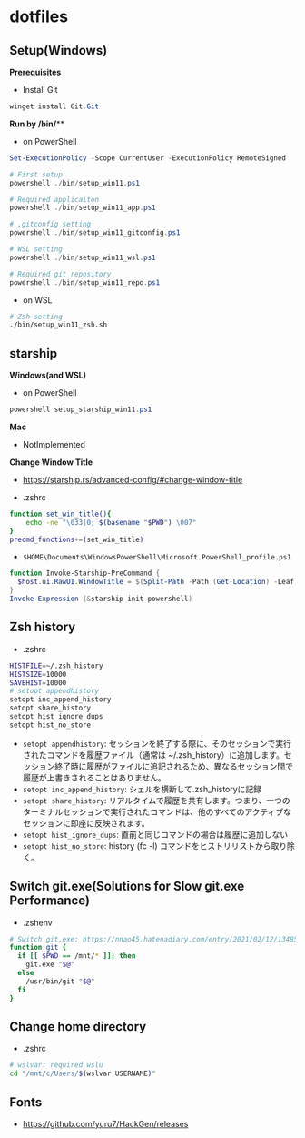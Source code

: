 # dotfiles

## Setup(Windows)
**Prerequisites**
- Install Git
```ps1
winget install Git.Git
```

**Run by /bin/****
- on PowerShell
```ps1
Set-ExecutionPolicy -Scope CurrentUser -ExecutionPolicy RemoteSigned

# First setup
powershell ./bin/setup_win11.ps1

# Required applicaiton
powershell ./bin/setup_win11_app.ps1

# .gitconfig setting
powershell ./bin/setup_win11_gitconfig.ps1

# WSL setting
powershell ./bin/setup_win11_wsl.ps1

# Required git repository
powershell ./bin/setup_win11_repo.ps1
```

- on WSL

```sh
# Zsh setting
./bin/setup_win11_zsh.sh
```

## starship
**Windows(and WSL)**
- on PowerShell
```ps1
powershell setup_starship_win11.ps1
```

**Mac**
- NotImplemented

**Change Window Title**
- https://starship.rs/advanced-config/#change-window-title

- .zshrc
```sh
function set_win_title(){
    echo -ne "\033]0; $(basename "$PWD") \007"
}
precmd_functions+=(set_win_title)
```

- `$HOME\Documents\WindowsPowerShell\Microsoft.PowerShell_profile.ps1`
```ps1
function Invoke-Starship-PreCommand {
  $host.ui.RawUI.WindowTitle = $(Split-Path -Path (Get-Location) -Leaf)
}
Invoke-Expression (&starship init powershell)
```

## Zsh history
- .zshrc
```sh
HISTFILE=~/.zsh_history
HISTSIZE=10000
SAVEHIST=10000
# setopt appendhistory
setopt inc_append_history
setopt share_history
setopt hist_ignore_dups
setopt hist_no_store
```
- `setopt appendhistory`: セッションを終了する際に、そのセッションで実行されたコマンドを履歴ファイル（通常は ~/.zsh_history）に追加します。セッション終了時に履歴がファイルに追記されるため、異なるセッション間で履歴が上書きされることはありません。
- `setopt inc_append_history`: シェルを横断して.zsh_historyに記録
- `setopt share_history`: リアルタイムで履歴を共有します。つまり、一つのターミナルセッションで実行されたコマンドは、他のすべてのアクティブなセッションに即座に反映されます。
- `setopt hist_ignore_dups`: 直前と同じコマンドの場合は履歴に追加しない
- `setopt hist_no_store`: history (fc -l) コマンドをヒストリリストから取り除く。

## Switch git.exe(Solutions for Slow git.exe Performance)
- .zshenv
```sh
# Switch git.exe: https://nnao45.hatenadiary.com/entry/2021/02/12/134852
function git {
  if [[ $PWD == /mnt/* ]]; then
    git.exe "$@"
  else
    /usr/bin/git "$@"
  fi
}
```

## Change home directory
- .zshrc
```sh
# wslvar: required wslu
cd "/mnt/c/Users/$(wslvar USERNAME)"
```

## Fonts
- https://github.com/yuru7/HackGen/releases
